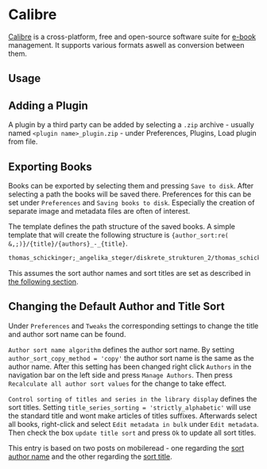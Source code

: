 # Calibre

[Calibre](https://calibre-ebook.com/) is a cross-platform, free and open-source
software suite for [e-book](/wiki/e-books.md) management.
It supports various formats aswell as conversion between them.

## Usage

## Adding a Plugin

A plugin by a third party can be added by selecting a `.zip` archive - usually
named `<plugin name>_plugin.zip` - under Preferences, Plugins, Load plugin from
file.

## Exporting Books

Books can be exported by selecting them and pressing `Save to disk`.
After selecting a path the books will be saved there.
Preferences for this can be set under `Preferences` and `Saving books to disk`.
Especially the creation of separate image and metadata files are often of
interest.

The template defines the path structure of the saved books.
A simple template that will create the following structure is
`{author_sort:re( &,;)}/{title}/{authors}_-_{title}`.

```txt
thomas_schickinger;_angelika_steger/diskrete_strukturen_2/thomas_schickinger_&_angelika_steger_-_diskrete_strukturen_2.pdf
```

This assumes the sort author names and sort titles are set as described in
[the following section](#changing-the-default-author-and-title-sort).

## Changing the Default Author and Title Sort

Under `Preferences` and `Tweaks` the corresponding settings to change the title
and author sort name can be found.

`Author sort name algorithm` defines the author sort name.
By setting `author_sort_copy_method = 'copy'` the author sort name is the same
as the author name.
After this setting has been changed right click `Authors` in the navigation bar
on the left side and press `Manage Authors`.
Then press `Recalculate all author sort values` for the change to take effect.

`Control sorting of titles and series in the library display` defines the sort
titles.
Setting `title_series_sorting = 'strictly_alphabetic'` will use the standard
title and wont make articles of titles suffixes.
Afterwards select all books, right-click and select `Edit metadata in bulk`
under `Edit metadata`.
Then check the box `update title sort` and press `Ok` to update all sort titles.

This entry is based on two posts on mobileread - one regarding the
[sort author name](https://www.mobileread.com/forums/showthread.php?t=314663)
and the other regarding the
[sort title](https://www.mobileread.com/forums/showthread.php?t=249870).
